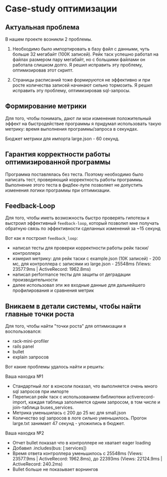 # Case-study оптимизации

## Актуальная проблема
В нашем проекте возникли 2 проблемы.
1) Необходимо было импортировать в базу файл с данными, чуть больше 32 мегабайт (100К записей).
   Рейк таск успешно работал на файлах размером пару мегабайт, но c большими файлами он работала слишком долго.
   Я решил исправить эту проблему, оптимизировав этот скрипт.

2) Страницы расписаний тоже формируются не эффективно и при росте количества записей начинают сильно тормозить.
   Я решил исправить эту проблему, оптимизировав sql-запросы.
   
## Формирование метрики
Для того, чтобы понимать, дают ли мои изменения положительный эффект на быстродействие программы я придумал использовать такую метрику:
время выполнения программы/запроса в секундах.

Бюджет метрики для импорта large.json - 60 секунд.

## Гарантия корректности работы оптимизированной программы
Программа поставлялась без теста. Поэтому необходимо было написать тест, проверяющий корректность работы программы.
Выполнение этого теста в фидбек-лупе позволяет не допустить изменения логики программы при оптимизации.

## Feedback-Loop
Для того, чтобы иметь возможность быстро проверять гипотезы я выстроил эффективный `feedback-loop`,
который позволил мне получать обратную связь по эффективности сделанных изменений за ~15 секунд

Вот как я построил `feedback_loop`:
- написал тесты для проверки корректности работы рейк таски/контроллера
- измерил метрику: для рейк таски с example.json (10К записей) - 200 мс,
  для контроллера с записями из large.json - 25548ms (Views: 23577.9ms | ActiveRecord: 1962.8ms)
- написал performance тесты для защиты от деградации производительности
- далее использовал эти же входные данные для дальнейшего профилирования и сравнения метрик

## Вникаем в детали системы, чтобы найти главные точки роста
Для того, чтобы найти "точки роста" для оптимизации я воспользовался:
- rack-mini-profiler
- rails panel
- bullet
- explain запросов

Вот какие проблемы удалось найти и решить:

Ваша находка №1
- Стандартный лог в консоли показал, что выполняется очень много sql запросов при импорте
- Переписал рейк таск с использованием библиотеки activerecord-import, каждая таблица заполняется одним запросом,
  в том числе и join-таблица buses_services.
- Метрика уменьшилась с 200 до 25 мс для small.json
- Количество sql запросов в логе сильно уменьшилось. Прогон large.txt занимает 47 секунд - уложились в бюджет.

Ваша находка №2
- Отчет bullet показал что в контроллере не хватает eager loading
- Добавил .includes(bus: [:services])
- Время ответа контроллера уменьшилось с 25548ms (Views: 23577.9ms | ActiveRecord: 1962.8ms),
  до 22393ms (Views: 22124.9ms | ActiveRecord: 240.2ms)
- Bullet больше не показывает ворнингов

